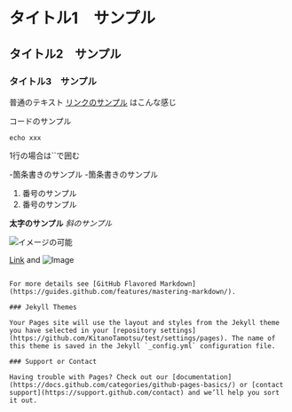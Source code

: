 
# タイトル1　サンプル
## タイトル2　サンプル
### タイトル3　サンプル

普通のテキスト
[リンクのサンプル](https://github.com/KitanoTamotsu/test/edit/main/README.md) はこんな感じ

コードのサンプル
```
echo xxx
```
1行の場合は``で囲む

-箇条書きのサンプル
-箇条書きのサンプル

1. 番号のサンプル
2. 番号のサンプル

**太字のサンプル**
_斜のサンプル_

![イメージの可能]()


[Link](url) and ![Image](src)
```

For more details see [GitHub Flavored Markdown](https://guides.github.com/features/mastering-markdown/).

### Jekyll Themes

Your Pages site will use the layout and styles from the Jekyll theme you have selected in your [repository settings](https://github.com/KitanoTamotsu/test/settings/pages). The name of this theme is saved in the Jekyll `_config.yml` configuration file.

### Support or Contact

Having trouble with Pages? Check out our [documentation](https://docs.github.com/categories/github-pages-basics/) or [contact support](https://support.github.com/contact) and we’ll help you sort it out.
